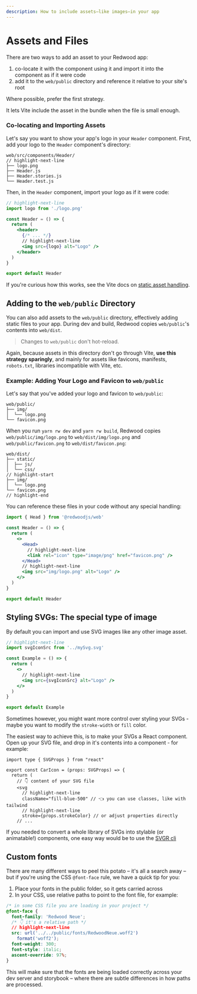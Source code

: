 ```yaml
---
description: How to include assets—like images—in your app
---
```


# Assets and Files

There are two ways to add an asset to your Redwood app:

1. co-locate it with the component using it and import it into the component as if it were code
2. add it to the `web/public` directory and reference it relative to your site's root

Where possible, prefer the first strategy.

It lets Vite include the asset in the bundle when the file is small enough.

### Co-locating and Importing Assets

Let's say you want to show your app's logo in your `Header` component.
First, add your logo to the `Header` component's directory:

```text
web/src/components/Header/
// highlight-next-line
├── logo.png
├── Header.js
├── Header.stories.js
└── Header.test.js
```

Then, in the `Header` component, import your logo as if it were code:

```jsx title="web/src/components/Header/Header.js"
// highlight-next-line
import logo from './logo.png'

const Header = () => {
  return (
    <header>
      {/* ... */}
      // highlight-next-line
      <img src={logo} alt="Logo" />
    </header>
  )
}

export default Header
```

If you're curious how this works, see the Vite docs on [static asset handling](https://vitejs.dev/guide/assets.html).

## Adding to the `web/public` Directory

You can also add assets to the `web/public` directory, effectively adding static files to your app.
During dev and build, Redwood copies `web/public`'s contents into `web/dist`.

> Changes to `web/public` don't hot-reload.

Again, because assets in this directory don't go through Vite, **use this strategy sparingly**, and mainly for assets like favicons, manifests, `robots.txt`, libraries incompatible with Vite, etc.

### Example: Adding Your Logo and Favicon to `web/public`

Let's say that you've added your logo and favicon to `web/public`:

```
web/public/
├── img/
│  └── logo.png
└── favicon.png
```

When you run `yarn rw dev` and `yarn rw build`, Redwood copies
`web/public/img/logo.png` to `web/dist/img/logo.png` and `web/public/favicon.png` to `web/dist/favicon.png`:

```text
web/dist/
├── static/
│  ├── js/
│  └── css/
// highlight-start
├── img/
│  └── logo.png
└── favicon.png
// highlight-end
```

You can reference these files in your code without any special handling:

```jsx title="web/src/components/Header/Header.js"
import { Head } from '@redwoodjs/web'

const Header = () => {
  return (
    <>
      <Head>
        // highlight-next-line
        <link rel="icon" type="image/png" href="favicon.png" />
      </Head>
      // highlight-next-line
      <img src="img/logo.png" alt="Logo" />
    </>
  )
}

export default Header
```

## Styling SVGs: The special type of image

By default you can import and use SVG images like any other image asset.

```jsx title="web/src/components/Example.jsx"
// highlight-next-line
import svgIconSrc from '../mySvg.svg'

const Example = () => {
  return (
    <>
      // highlight-next-line
      <img src={svgIconSrc} alt="Logo" />
    </>
  )
}

export default Example
```

Sometimes however, you might want more control over styling your SVGs - maybe you want to modify the `stroke-width` or `fill` color.

The easiest way to achieve this, is to make your SVGs a React component. Open up your SVG file, and drop in it's contents into a component - for example:

```tsx title="web/src/components/icons/CarIcon.tsx"
import type { SVGProps } from "react"

export const CarIcon = (props: SVGProps) => {
  return (
    // 👇 content of your SVG file
    <svg
      // highlight-next-line
      className="fill-blue-500" // 👈 you can use classes, like with tailwind
      // highlight-next-line
      stroke={props.strokeColor} // or adjust properties directly
    // ...
```

If you needed to convert a whole library of SVGs into stylable (or animatable!) components, one easy way would be to use the [SVGR cli](https://react-svgr.com/docs/cli/)



## Custom fonts
There are many different ways to peel this potato – it's all a search away – but if you're using the CSS `@font-face` rule, we have a quick tip for you:

1. Place your fonts in the public folder, so it gets carried across
2. In your CSS, use relative paths to point to the font file, for example:

```css
/* in some CSS file you are loading in your project */
@font-face {
  font-family: 'Redwood Neue';
  /* 👇 it's a relative path */
  // highlight-next-line
  src: url('../../public/fonts/RedwoodNeue.woff2')
    format('woff2');
  font-weight: 300;
  font-style: italic;
  ascent-override: 97%;
}
```
This will make sure that the fonts are being loaded correctly across your dev server and storybook – where there are subtle differences in how paths are processed.
